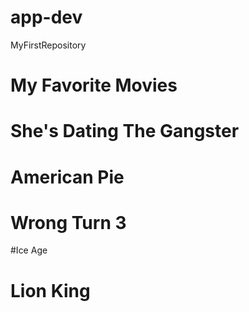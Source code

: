 # app-dev
MyFirstRepository

# My Favorite Movies
# She's Dating The Gangster
# American Pie
# Wrong Turn 3
#Ice Age 
# Lion King 

